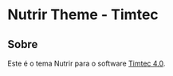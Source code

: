 # Nutrir Theme - Timtec


Sobre
------

Este é o tema Nutrir para o software [Timtec 4.0](https://github.com/institutotim/timtec).
